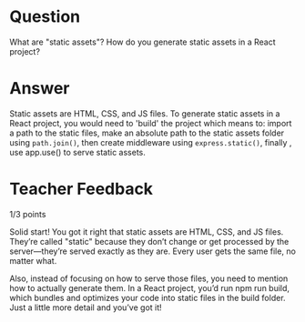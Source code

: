 # Question

What are "static assets"? How do you generate static assets in a React project?

# Answer
Static assets are HTML, CSS, and JS files. To generate static assets in a React project, you would need to 'build' the project which means to: import a path to the static files, make an absolute path to the static assets folder using `path.join()`, then create middleware using `express.static()`, finally , use app.use() to serve static assets.
# Teacher Feedback

1/3 points

Solid start! You got it right that static assets are HTML, CSS, and JS files. They’re called "static" because they don’t change or get processed by the server—they’re served exactly as they are. Every user gets the same file, no matter what.

Also, instead of focusing on how to serve those files, you need to mention how to actually generate them. In a React project, you’d run npm run build, which bundles and optimizes your code into static files in the build folder. Just a little more detail and you’ve got it!